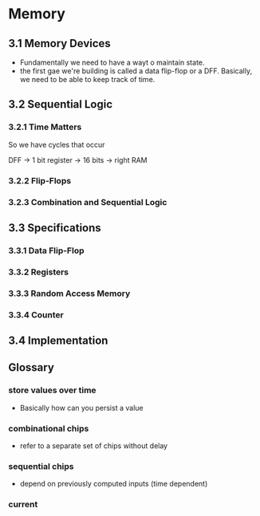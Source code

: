 # Memory

## 3.1 Memory Devices
- Fundamentally we need to have a wayt o maintain state. 
- the first gae we're building is called a data flip-flop or a DFF. Basically, we need to be able to keep track of time.

## 3.2 Sequential Logic

### 3.2.1 Time Matters
So we have cycles that occur

DFF &rarr; 1 bit register &rarr; 16 bits &rarr; right RAM 
### 3.2.2 Flip-Flops

### 3.2.3 Combination and Sequential Logic

## 3.3 Specifications

### 3.3.1 Data Flip-Flop

### 3.3.2 Registers

### 3.3.3 Random Access Memory

### 3.3.4 Counter

## 3.4 Implementation 

## Glossary

### store values over time
- Basically how can you persist a value
### combinational chips
- refer to a separate set of chips without delay
### sequential chips
- depend on previously computed inputs (time dependent)
### current
